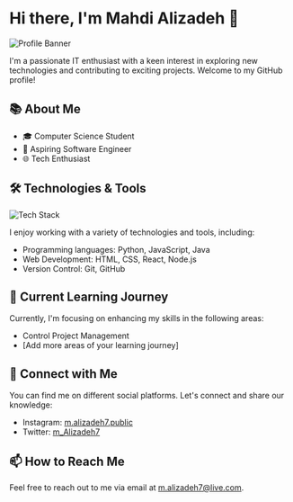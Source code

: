 # Hi there, I'm Mahdi Alizadeh 👋
![Profile Banner](https://link.to/your/banner/image)

I'm a passionate IT enthusiast with a keen interest in exploring new technologies and contributing to exciting projects. Welcome to my GitHub profile!

## 📚 About Me
- 🎓 Computer Science Student
- 💼 Aspiring Software Engineer
- 🌐 Tech Enthusiast

## 🛠️ Technologies & Tools
![Tech Stack](https://link.to/your/tech/stack/image)

I enjoy working with a variety of technologies and tools, including:
- Programming languages: Python, JavaScript, Java
- Web Development: HTML, CSS, React, Node.js
- Version Control: Git, GitHub

## 🌱 Current Learning Journey
Currently, I'm focusing on enhancing my skills in the following areas:
- Control Project Management
- [Add more areas of your learning journey]

## 🔗 Connect with Me
You can find me on different social platforms. Let's connect and share our knowledge:
- Instagram: [m.alizadeh7.public](https://www.instagram.com/m.alizadeh7.public/)
- Twitter: [m_Alizadeh7](https://twitter.com/m_Alizadeh7)

## 📫 How to Reach Me
Feel free to reach out to me via email at m.alizadeh7@live.com.

<!---
m-alizadeh7/m-alizadeh7 is a ✨ special ✨ repository because its `README.md` (this file) appears on your GitHub profile.
You can click the Preview link to take a look at your changes.
--->
